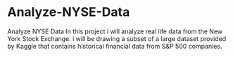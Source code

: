 # Analyze-NYSE-Data
Analyze NYSE Data In this project i will analyze real life data from the New York Stock Exchange. i will be drawing a subset of a large dataset provided by Kaggle that contains historical financial data from S&P 500 companies.
